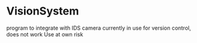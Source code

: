 # VisionSystem
program to integrate with IDS camera
currently in use for version control, does not work
Use at own risk
